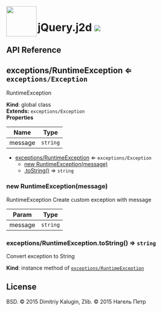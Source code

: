 <img src="https://github.com/fsggs/jquery.j2d/blob/0.2.0-dev/src/img/logo.png?raw=true" align="left" width="80"/>
<h1 align="left">jQuery.j2d <a href="https://www.versioneye.com/user/projects/56afa5f63d82b9003761dfc8">
    <img src="https://www.versioneye.com/user/projects/56afa5f63d82b9003761dfc8/badge.svg?style=flat"/></a></h1>


## API Reference

<a name="exceptions/RuntimeException"></a>

## exceptions/RuntimeException ⇐ <code>exceptions/Exception</code>
RuntimeException

**Kind**: global class  
**Extends:** <code>exceptions/Exception</code>  
**Properties**

| Name | Type |
| --- | --- |
| message | <code>string</code> | 


* [exceptions/RuntimeException](#exceptions/RuntimeException) ⇐ <code>exceptions/Exception</code>
    * [new RuntimeException(message)](#new_exceptions/RuntimeException_new)
    * [.toString()](#exceptions/RuntimeException+toString) ⇒ <code>string</code>

<a name="new_exceptions/RuntimeException_new"></a>

### new RuntimeException(message)
RuntimeExceptionCreate custom exception with message


| Param | Type |
| --- | --- |
| message | <code>string</code> | 

<a name="exceptions/RuntimeException+toString"></a>

### exceptions/RuntimeException.toString() ⇒ <code>string</code>
Convert exception to String

**Kind**: instance method of <code>[exceptions/RuntimeException](#exceptions/RuntimeException)</code>  

## License

BSD. © 2015 Dimitriy Kalugin, Zlib. © 2015 Нагель Петр

